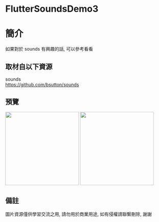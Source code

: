 # FlutterSoundsDemo3

簡介
==================================
如果對於 sounds 有興趣的話, 可以參考看看                                 

取材自以下資源
--------
sounds                                                                 
https://github.com/bsutton/sounds     
                  	
預覽
--------
<p align="left">
  <img src="https://i.imgur.com/7w2upVm.png" width="230"/>
  <img src="https://i.imgur.com/XxtPXbe.png" width="230"/>
</p> 

備註
--------
圖片資源僅供學習交流之用, 請勿用於商業用途, 如有侵權請聯繫刪除, 謝謝
